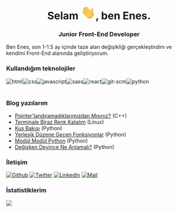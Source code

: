 <h1 align="center">Selam <img src="https://raw.githubusercontent.com/ABSphreak/ABSphreak/master/gifs/Hi.gif" width="40px" />, ben Enes.</h1>
<h3 align="center">Junior Front-End Developer</h3>

Ben Enes, son 1-1.5 ay içinde taze alan değişikliği gerçekleştirdim ve kendimi Front-End alanında geliştiriyorum.

<h3>Kullandığım teknolojiler</h3>

<img align="left" src="https://raw.githubusercontent.com/rahul-jha98/github_readme_icons/main/language_and_tools/square/html/html.svg" alt="html" height="42px"/>
<img align="left" src="https://raw.githubusercontent.com/rahul-jha98/github_readme_icons/main/language_and_tools/square/css/css.svg" alt="css" height="42px"/>
<img align="left" src="https://raw.githubusercontent.com/rahul-jha98/github_readme_icons/main/language_and_tools/square/javascript/javascript.svg" alt="javascript" height="42px"/>
<img align="left" src="https://raw.githubusercontent.com/rahul-jha98/github_readme_icons/main/language_and_tools/square/sass/sass.svg" alt="sass" height="42px"/>
<img align="left" src="https://raw.githubusercontent.com/rahul-jha98/github_readme_icons/main/language_and_tools/square/react/react.svg" alt="react" height="42px"/>
<img align="left" src="https://raw.githubusercontent.com/rahul-jha98/github_readme_icons/main/language_and_tools/square/git-scm/git-scm.svg" alt="git-scm" height="42px"/>
<img align="left" src="https://raw.githubusercontent.com/rahul-jha98/github_readme_icons/main/language_and_tools/square/python/python.svg" alt="python" height="42px"/>


<br><br>

<h3>Blog yazılarım</h3>

- [Pointer'landıramadıklarımızdan Mısınız?](https://enesbaspinar.me/blog/cpp/pointerlandiramadiklarimizdanmisiniz) (C++)
- [Terminale Biraz Renk Katalım](https://enesbaspinar.me/blog/ubuntu/terminale-renk-katalim) (Linux)
- [Kuş Bakışı](https://enesbaspinar.me/blog/python/kus-bakisi-python) (Python)
- [Yerleşik Düzene Geçen Fonksiyonlar](https://enesbaspinar.me/blog/python/yerlesik-duzene-gecen-fonksiyonlar) (Python)
- [Modül Modül Python](https://enesbaspinar.me/blog/python/modul-modul-python-random) (Python)
- [Değişken Deyince Ne Anlamalı?](https://enesbaspinar.me/blog/python/degisken-deyince-ne-anlamali) (Python)

<h3>İletişim</h3>

<p>
    <a href="https://github.com/baspinarenes" target="_blank"><img alt="Github" src="https://img.shields.io/badge/@baspinarenes-%2312100E.svg?style=flat-square&logo=Github&logoColor=white" height=22/></a> 
    <a href="https://twitter.com/enesbaspinar0" target="_blank"><img alt="Twitter" src="https://img.shields.io/badge/@enesbaspinar0-%231DA1F2.svg?style=flat-square&logo=Twitter&logoColor=white" height=22/></a> 
    <a href="https://www.linkedin.com/in/enesbaspinar" target="_blank"><img alt="LinkedIn" src="https://img.shields.io/badge/@enesbaspinar-%230077B5.svg?style=flat-square&logo=linkedin&logoColor=white" height=22/></a>
    <a href="mailto:enesbaspinar07@gmail.com" target="_blank"><img alt="Mail" src="https://img.shields.io/badge/enesbaspinar07@gmail.com-c14438?style=flat-square&logo=Gmail&logoColor=white" height=22/></a>
</p>

<h3>İstatistiklerim</h3>

<img src="https://github-readme-stats.vercel.app/api?username=baspinarenes&show_icons=true">
